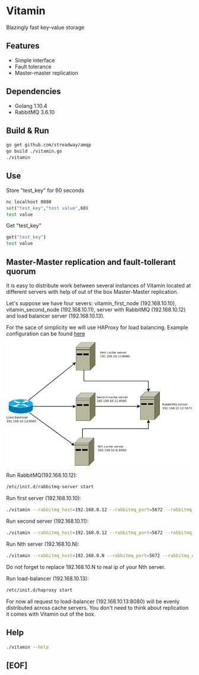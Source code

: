# Vitamin

Blazingly fast key-value storage

## Features

- Simple interface
- Fault tolerance
- Master-master replication

## Dependencies

- Golang 1.10.4
- RabbitMQ 3.6.10

## Build & Run

```bash
go get github.com/streadway/amqp
go build ./vitamin.go
./vitamin
```
## Use

Store "test_key" for 60 seconds

```bash
nc localhost 8080
set("test_key","test value",60) 
test value
```
Get "test_key"

```bash
get("test_key")
test value
```

## Master-Master replication and fault-tollerant quorum

It is easy to distribute work between several instances of Vitamin located at different servers with help of out of the box Master-Master replication.

Let's suppose we have four severs: vitamin_first_node (192.168.10.10), vitamin_second_node (192.168.10.11), server with RabbitMQ (192.168.10.12) and load balancer server (192.168.10.13).

For the sace of simplicity we will use HAProxy for load balancing.  Example configuration can be found [here](https://github.com/ksukhorukov/Vitamin/blob/master/haproxy/haproxy.cfg)

![](https://github.com/ksukhorukov/Vitamin/raw/master/images/network.png)

Run RabbitMQ(192.168.10.12):

```bash
/etc/init.d/rabbitmq-server start
```

Run first server (192.168.10.10):

```bash
./vitamin --rabbitmq_host=192.168.0.12 --rabbitmq_port=5672 --rabbitmq_user=guest --rabbitmq_password=guest --rabbitmq_exchange=vitamin
```

Run second server (192.168.10.11):

```bash
./vitamin --rabbitmq_host=192.168.0.12 --rabbitmq_port=5672 --rabbitmq_user=guest --rabbitmq_password=guest --rabbitmq_exchange=vitamin
```

Run Nth server (192.168.10.N):

```bash
./vitamin --rabbitmq_host=192.168.0.N --rabbitmq_port=5672 --rabbitmq_user=guest --rabbitmq_password=guest --rabbitmq_exchange=vitamin
```

Do not forget to replace 192.168.10.N to real ip of your Nth server.

Run load-balancer (192.168.10.13):

```bash
/etc/init.d/haproxy start
```

For now all request to load-balancer (192.168.10.13:8080) will be evenly distributed across cache servers.
You don't need to think about replication it comes with Vitamin out of the box.

## Help

```bash
./vitamin --help
```

## [EOF]
